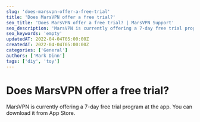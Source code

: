 ```yaml
---
slug: 'does-marsvpn-offer-a-free-trial'
title: 'Does MarsVPN offer a free trial?'
seo_title: 'Does MarsVPN offer a free trial? | MarsVPN Support'
seo_description: 'MarsVPN is currently offering a 7-day free trial program at the app. '
seo_keywords: 'empty'
updatedAT: 2022-04-04T05:00:00Z
createdAT: 2022-04-04T05:00:00Z
categories: ['General']
authors: ['Mark Dinn']
tags: ['diy', 'toy']
---
```


# Does MarsVPN offer a free trial?

MarsVPN is currently offering a 7-day free trial program at the app.
You can download it from App Store.

